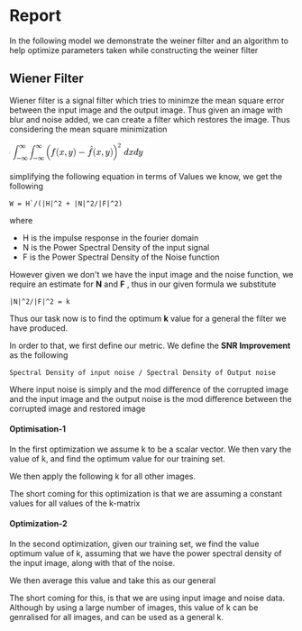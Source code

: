 # Report
In the following model we demonstrate the weiner filter and an algorithm to help optimize parameters taken while constructing the weiner filter 

## Wiener Filter

Wiener filter is a signal filter which tries to minimze the mean square error between the input image and the output image. Thus given an image with blur and noise added, we can create a filter which restores the image. Thus considering the mean square minimization 

<img src="trailset/mean-square.png" width="250" />

simplifying the following equation in terms of Values we know, we get the following 

    W = H`/(|H|^2 + |N|^2/|F|^2)

where 
- H is the impulse response in the fourier domain
- N is the Power Spectral Density of the input signal 
- F is the Power Spectral Density of the Noise function

However given we don't we have the input image and the noise function, we require an estimate for **N** and **F** , thus in our given formula we substitute 

    |N|^2/|F|^2 = k

Thus our task now is to find the optimum **k** value for a general the filter we have produced. 

In order to that, we first define our metric. We define the **SNR Improvement** as the following 

    Spectral Density of input noise / Spectral Density of Output noise

Where input noise is simply and the mod difference of the corrupted image and the input image and the output noise is the mod difference between the corrupted image and restored image



#### Optimisation-1

In the first optimization we assume k to be a scalar vector. We then vary the value of k, and find the optimum value for our training set. 

We then apply the following k for all other images.

The short coming for this optimization is that we are assuming a constant values for all values of the k-matrix

#### Optimization-2

In the second optimization, given our training set, we find the value optimum value of k, assuming that we have the power spectral density of the input image, along with that of the noise. 

We then average this value and take this as our general

The short coming for this, is that we are using input image and noise data. Although by using a large number of images, this value of k can be genralised for all images, and can be used as a general k.